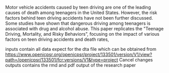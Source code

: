 Motor vehicle accidents caused by teen driving are one of the leading causes of death among teenagers in the United States. However, the risk factors behind teen driving accidents have not been further discussed. Some studies have shown that dangerous driving among teenagers is associated with drug and alcohol abuse.
This paper replicates the "Teenage Driving, Mortality, and Risky Behaviors”, focusing on the impact of various factors on teen driving accidents and death rates,

inputs contain all data expect for the dta file which can be obtained from https://www.openicpsr.org/openicpsr/project/133501/version/V1/view?path=/openicpsr/133501/fcr:versions/V1&type=project
Cancel changes
outputs contains the rmd and pdf output of the research paper
